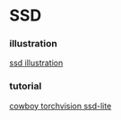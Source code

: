 # SSD

### illustration
[ssd illustration](./ssd_illustration.md)

### tutorial
[cowboy torchvision ssd-lite](./cowboy_torchvision_ssd.md)